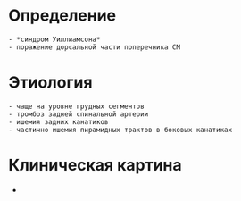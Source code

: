 # Определение
	- *синдром Уиллиамсона*
	- поражение дорсальной части поперечника СМ
# Этиология
	- чаще на уровне грудных сегментов
	- тромбоз задней спинальной артерии
	- ишемия задних канатиков
	- частично ишемия пирамидных трактов в боковых канатиках
# Клиническая картина
-